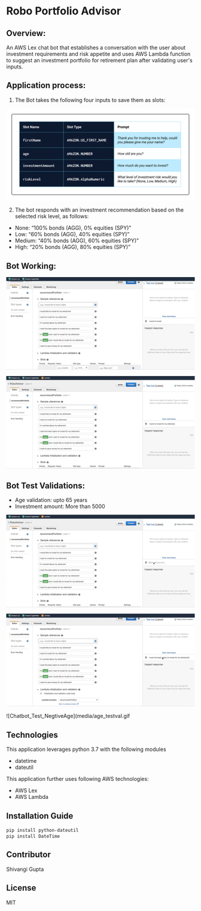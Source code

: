 # Robo Portfolio Advisor

## Overview:

An AWS Lex chat bot that establishes a conversation with the user about investment requirements and risk appetite and uses AWS Lambda function to suggest an investment portfolio for retirement plan after validating user's inputs.

## Application process:

1. The Bot takes the following four inputs to save them as slots:

![](media/slots.png)

2. The bot responds with an investment recommendation based on the selected risk level, as follows:

- None: “100% bonds (AGG), 0% equities (SPY)”
- Low: “60% bonds (AGG), 40% equities (SPY)”
- Medium: “40% bonds (AGG), 60% equities (SPY)”
- High: “20% bonds (AGG), 80% equities (SPY)”

## Bot Working:

![Chat_Bot_working](media/robo_adv.gif)

![Chat_Bot_Portfolio](media/robo_lambda.gif)


## Bot Test Validations:

* Age validation: upto 65 years
* Investment amount: More than 5000


![Chatbot_Test_Age](media/age_testval.gif)

![Chatbot_Test_Amount](media/amount_testval.gif)

![Chatbot_Test_NegtiveAge](media/age_testval.gif


## Technologies

This application leverages python 3.7 with the following modules

* datetime
* dateutil

This application further uses following AWS technologies:

* AWS Lex
* AWS Lambda



## Installation Guide

```
pip install python-dateutil
pip install DateTime
```

## Contributor

Shivangi Gupta

## License

MIT
